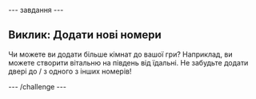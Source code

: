 \--- завдання \---

## Виклик: Додати нові номери

Чи можете ви додати більше кімнат до вашої гри? Наприклад, ви можете створити вітальню на південь від їдальні. Не забудьте додати двері до / з одного з інших номерів!

\--- /challenge \---